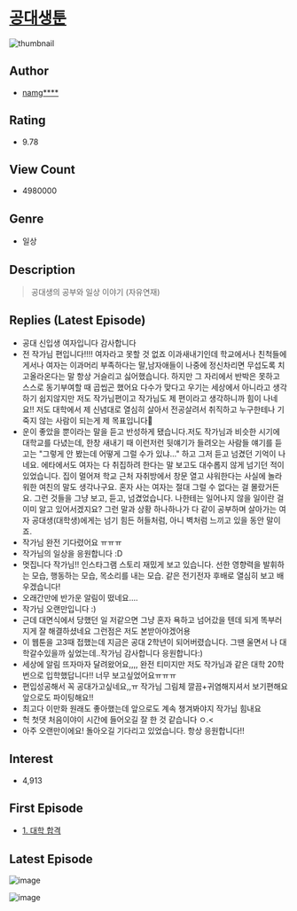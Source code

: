 # [공대생툰](https://comic.naver.com/bestChallenge/list?titleId=671389)
![thumbnail](https://image-comic.pstatic.net/user_contents_data/challenge_comic/2017/02/10/297541/thumbnail_title_namgyu9696_170223_.jpg)

## Author
- [namg****](https://comic.naver.com/artistTitle?id=297541)

## Rating
- 9.78

## View Count
- 4980000

## Genre
- 일상

## Description
> 공대생의 공부와 일상 이야기 (자유연재)

## Replies (Latest Episode)
- 공대 신입생 여자입니다 감사합니다
- 전 작가님 편입니다!!!! 여자라고 못할 것 없죠 이과새내기인데 학교에서나 친척들에게서나 여자는 이과머리 부족하다는 말,남자애들이 나중에 정신차리면 무섭도록 치고올라온다는 말 항상 거슬리고 싫어했습니다. 하지만 그 자리에서 반박은 못하고 스스로 동기부여할 때 곱씹곤 했어요 다수가 맞다고 우기는 세상에서 아니라고 생각하기 쉽지않지만 저도 작가님편이고 작가님도 제 편이라고 생각하니까 힘이 나네요!! 저도 대학에서 제 신념대로 열심히 살아서 전공살려서 취직하고 누구한테나 기죽지 않는 사람이 되는게 제 목표입니다🥰
- 운이 좋았을 뿐이라는 말을 듣고 반성하게 됐습니다.저도 작가님과 비슷한 시기에 대학교를 다녔는데, 한창 새내기 때 이런저런 뒷얘기가 들려오는 사람들 얘기를 듣고는 "그렇게 안 봤는데 어떻게 그럴 수가 있냐..." 하고 그저 듣고 넘겼던 기억이 나네요. 에타에서도 여자는 다 취집하려 한다는 말 보고도 대수롭지 않게 넘기던 적이 있었습니다. 집이 멀어져 학교 근처 자취방에서 창문 열고 샤워한다는 사실에 놀라워한 여친의 말도 생각나구요. 혼자 사는 여자는 절대 그럴 수 없다는 걸 몰랐거든요. 그런 것들을 그냥 보고, 듣고, 넘겼었습니다. 나한테는 일어나지 않을 일이란 걸 이미 알고 있어서겠지요? 그런 말과 상황 하나하나가 다 같이 공부하며 살아가는 여자 공대생(대학생)에게는 넘기 힘든 허들처럼, 아니 벽처럼 느끼고 있을 동안 말이죠.
- 작가님 완전 기다렸어요 ㅠㅠㅠ
- 작가님의 일상을 응원합니다 :D
- 멋집니다 작가님!! 인스타그램 스토리 재밌게 보고 있습니다. 선한 영향력을 발휘하는 모습, 행동하는 모습, 목소리를 내는 모습. 같은 전기전자 후배로 열심히 보고 배우겠습니다!
- 오래간만에 반가운 알림이 떴네요....
- 작가님 오랜만입니다 :)
- 근데 대면식에서 당했던 일 저같으면 그냥 혼자 욕하고 넘어갔을 텐데 되게 똑부러지게 잘 해결하셨네요 그런점은 저도 본받아야겠어용
- 이 웹툰을 고3때 접했는데 지금은 공대 2학년이 되어버렸습니다. 그땐 울면서 나 대학갈수있을까 싶었는데..작가님 감사합니다 응원합니다:)
- 세상에 알림 뜨자마자 달려왔어요,,,, 완전 티미지만 저도 작가님과 같은 대학 20학번으로 입학했답니다!! 너무 보고싶었어요ㅠㅠㅠ
- 편입성공해서 꼭 공대가고싶네요,,ㅠ 작가님 그림체 깔끔+귀염해지셔서 보기편해요 앞으로도 파이팅해요!!
- 최고다 이만화 원래도 좋아했는데 앞으로도 계속 챙겨봐야지 작가님 힘내요
- 헉 첫댓 처음이야이 시간에 들어오길 잘 한 것 같습니다 ㅇ.<
- 아주 오랜만이에요! 돌아오길 기다리고 있었습니다. 항상 응원합니다!!

## Interest
- 4,913

## First Episode
- [1. 대학 합격](https://comic.naver.com/bestChallenge/detail?titleId=671389&no=2)

## Latest Episode
![image](https://image-comic.pstatic.net/user_contents_data/challenge_comic/2020/03/29/297541/upload_7077746990391701601.jpeg)

![image](https://image-comic.pstatic.net/user_contents_data/challenge_comic/2020/03/29/297541/upload_3762534722428035379.jpeg)
